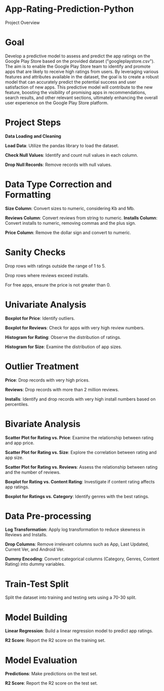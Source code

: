 # App-Rating-Prediction-Python
Project Overview
# Goal
Develop a predictive model to assess and predict the app ratings on the Google Play Store based on the provided dataset ("googleplaystore.csv"). The aim is to enable the Google Play Store team to identify and promote apps that are likely to receive high ratings from users. By leveraging various features and attributes available in the dataset, the goal is to create a robust model that can accurately predict the potential success and user satisfaction of new apps. This predictive model will contribute to the new feature, boosting the visibility of promising apps in recommendations, search results, and other relevant sections, ultimately enhancing the overall user experience on the Google Play Store platform.

# Project Steps
**Data Loading and Cleaning**

**Load Data**: Utilize the pandas library to load the dataset.

**Check Null Values**: Identify and count null values in each column.

**Drop Null Records**: Remove records with null values.

# Data Type Correction and Formatting

**Size Column**: Convert sizes to numeric, considering Kb and Mb.

**Reviews Column**: Convert reviews from string to numeric.
**Installs Column**: Convert installs to numeric, removing commas and the plus sign.

**Price Column**: Remove the dollar sign and convert to numeric.

# Sanity Checks
Drop rows with ratings outside the range of 1 to 5.

Drop rows where reviews exceed installs.

For free apps, ensure the price is not greater than 0.

# Univariate Analysis
**Boxplot for Price**: Identify outliers.

**Boxplot for Reviews**: Check for apps with very high review numbers.

**Histogram for Rating**: Observe the distribution of ratings.

**Histogram for Size**: Examine the distribution of app sizes.

# Outlier Treatment
**Price**: Drop records with very high prices.

**Reviews**: Drop records with more than 2 million reviews.

**Installs**: Identify and drop records with very high install numbers based on percentiles.

# Bivariate Analysis
**Scatter Plot for Rating vs. Price**: Examine the relationship between rating and app price.

**Scatter Plot for Rating vs. Size**: Explore the correlation between rating and app size.

**Scatter Plot for Rating vs. Reviews**: Assess the relationship between rating and the number of reviews.

**Boxplot for Rating vs. Content Rating**: Investigate if content rating affects app ratings.

**Boxplot for Ratings vs. Category**: Identify genres with the best ratings.

# Data Pre-processing
**Log Transformation**: Apply log transformation to reduce skewness in Reviews and Installs.

**Drop Columns**: Remove irrelevant columns such as App, Last Updated, Current Ver, and Android Ver.

**Dummy Encoding**: Convert categorical columns (Category, Genres, Content Rating) into dummy variables.

# Train-Test Split
Split the dataset into training and testing sets using a 70-30 split.

# Model Building
**Linear Regression**: Build a linear regression model to predict app ratings.

**R2 Score**: Report the R2 score on the training set.

# Model Evaluation
**Predictions**: Make predictions on the test set.

**R2 Score**: Report the R2 score on the test set.
